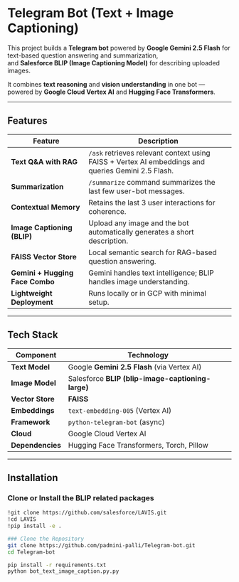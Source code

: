 # Telegram Bot (Text + Image Captioning)

This project builds a **Telegram bot** powered by **Google Gemini 2.5 Flash** for text-based question answering and summarization,  
and **Salesforce BLIP (Image Captioning Model)** for describing uploaded images.

It combines **text reasoning** and **vision understanding** in one bot — powered by **Google Cloud Vertex AI** and **Hugging Face Transformers**.

---

##  Features

| Feature | Description |
|----------|-------------|
| **Text Q&A with RAG** | `/ask` retrieves relevant context using FAISS + Vertex AI embeddings and queries Gemini 2.5 Flash. |
| **Summarization** | `/summarize` command summarizes the last few user-bot messages. |
| **Contextual Memory** | Retains the last 3 user interactions for coherence. |
| **Image Captioning (BLIP)** | Upload any image and the bot automatically generates a short description. |
| **FAISS Vector Store** | Local semantic search for RAG-based question answering. |
| **Gemini + Hugging Face Combo** | Gemini handles text intelligence; BLIP handles image understanding. |
| **Lightweight Deployment** | Runs locally or in GCP with minimal setup. |

---

##  Tech Stack

| Component | Technology |
|------------|-------------|
| **Text Model** | Google **Gemini 2.5 Flash** (via Vertex AI) |
| **Image Model** | Salesforce **BLIP (blip-image-captioning-large)** |
| **Vector Store** | **FAISS** |
| **Embeddings** | `text-embedding-005` (Vertex AI) |
| **Framework** | `python-telegram-bot` (async) |
| **Cloud** | Google Cloud Vertex AI |
| **Dependencies** | Hugging Face Transformers, Torch, Pillow |

---

##  Installation

###  Clone or Install the BLIP related packages
```bash
!git clone https://github.com/salesforce/LAVIS.git
!cd LAVIS
!pip install -e .

### Clone the Repository
git clone https://github.com/padmini-palli/Telegram-bot.git
cd Telegram-bot

pip install -r requirements.txt
python bot_text_image_caption.py.py

